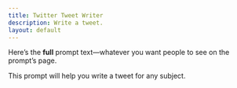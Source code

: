 ```yaml
---
title: Twitter Tweet Writer
description: Write a tweet.
layout: default
---
```


Here’s the **full** prompt text—whatever you want people to see on the prompt’s page.

This prompt will help you write a tweet for any subject.